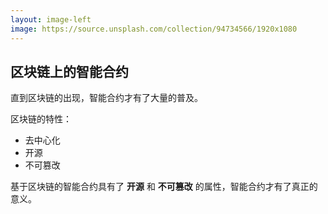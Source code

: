 ```yaml
---
layout: image-left
image: https://source.unsplash.com/collection/94734566/1920x1080
---
```


## 区块链上的智能合约

直到区块链的出现，智能合约才有了大量的普及。

区块链的特性：

- 去中心化
- 开源
- 不可篡改

基于区块链的智能合约具有了 **开源** 和 **不可篡改** 的属性，智能合约才有了真正的意义。